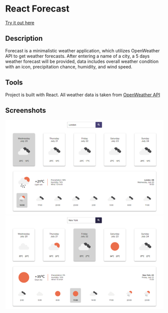 # React Forecast

[Try it out here](https://devmikh.github.io/react-forecast/)

## Description

Forecast is a minimalistic weather application, which utilizes OpenWeather API to get weather forecasts.
After entering a name of a city, a 5 days weather forecast will be provided, data includes overall weather condition with an icon, precipitation chance, humidity, and wind speed.

## Tools

Project is built with React. All weather data is taken from [OpenWeather API](https://openweathermap.org/api)

## Screenshots

![London](/screenshots/1.png)
![New York](/screenshots/2.png)
